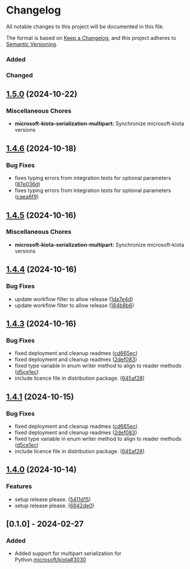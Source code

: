 # Changelog

All notable changes to this project will be documented in this file.

The format is based on [Keep a Changelog](https://keepachangelog.com/en/1.0.0/),
and this project adheres to [Semantic Versioning](https://semver.org/spec/v2.0.0.html).

### Added

### Changed

## [1.5.0](https://github.com/microsoft/kiota-python/compare/microsoft-kiota-serialization-multipart-v1.4.6...microsoft-kiota-serialization-multipart-v1.5.0) (2024-10-22)


### Miscellaneous Chores

* **microsoft-kiota-serialization-multipart:** Synchronize microsoft-kiota versions

## [1.4.6](https://github.com/microsoft/kiota-python/compare/microsoft-kiota-serialization-multipart-v1.4.5...microsoft-kiota-serialization-multipart-v1.4.6) (2024-10-18)


### Bug Fixes

* fixes typing errors from integration tests for optional parameters ([87e036d](https://github.com/microsoft/kiota-python/commit/87e036d3dc56b2dfff9dd93134ea1aba66918b18))
* fixes typing errors from integration tests for optional parameters ([caea6f9](https://github.com/microsoft/kiota-python/commit/caea6f9e43d60434d7088f0c6499a6ddb9d7dc14))

## [1.4.5](https://github.com/microsoft/kiota-python/compare/microsoft-kiota-serialization-multipart-v1.4.4...microsoft-kiota-serialization-multipart-v1.4.5) (2024-10-16)


### Miscellaneous Chores

* **microsoft-kiota-serialization-multipart:** Synchronize microsoft-kiota versions

## [1.4.4](https://github.com/microsoft/kiota-python/compare/microsoft-kiota-serialization-multipart-v1.4.3...microsoft-kiota-serialization-multipart-v1.4.4) (2024-10-16)


### Bug Fixes

* update workflow filter to allow release ([1da7e4d](https://github.com/microsoft/kiota-python/commit/1da7e4d95a2a39395b2ba5514332af41d6f8811e))
* update workflow filter to allow release ([184b8b6](https://github.com/microsoft/kiota-python/commit/184b8b632c2a24d73e52a796089e1a934ef9eb5a))

## [1.4.3](https://github.com/microsoft/kiota-python/compare/microsoft-kiota-serialization-multipart-v1.4.1...microsoft-kiota-serialization-multipart-v1.4.3) (2024-10-16)


### Bug Fixes

* fixed deployment and cleanup readmes ([cd665ec](https://github.com/microsoft/kiota-python/commit/cd665ec58d1f853fc557ce70ed4f8424044c1274))
* fixed deployment and cleanup readmes ([2def083](https://github.com/microsoft/kiota-python/commit/2def08330e17037c68dc3344676629886fb21870))
* fixed type variable in enum writer method to align to reader methods ([d5ce1ec](https://github.com/microsoft/kiota-python/commit/d5ce1ec226b804dd949a2f3b52d1b0cb042fc062))
* include licence file in distribution package. ([645af28](https://github.com/microsoft/kiota-python/commit/645af285a6f97848b190c51199fda9f541e9027a))

## [1.4.1](https://github.com/microsoft/kiota-python/compare/v1.4.0...v1.4.1) (2024-10-15)


### Bug Fixes

* fixed deployment and cleanup readmes ([cd665ec](https://github.com/microsoft/kiota-python/commit/cd665ec58d1f853fc557ce70ed4f8424044c1274))
* fixed deployment and cleanup readmes ([2def083](https://github.com/microsoft/kiota-python/commit/2def08330e17037c68dc3344676629886fb21870))
* fixed type variable in enum writer method to align to reader methods ([d5ce1ec](https://github.com/microsoft/kiota-python/commit/d5ce1ec226b804dd949a2f3b52d1b0cb042fc062))
* include licence file in distribution package. ([645af28](https://github.com/microsoft/kiota-python/commit/645af285a6f97848b190c51199fda9f541e9027a))

## [1.4.0](https://github.com/microsoft/kiota-python/compare/v1.3.4...v1.4.0) (2024-10-14)


### Features

* setup release please. ([5411d15](https://github.com/microsoft/kiota-python/commit/5411d156ef08a623c6a463c09f1215a2b83ce3f0))
* setup release please. ([6842de0](https://github.com/microsoft/kiota-python/commit/6842de04a25552852b514c402b864c871ff2d6c6))

## [0.1.0] - 2024-02-27

### Added

- Added support for multipart serialization for Python.[microsoft/kiota#3030](https://github.com/microsoft/kiota/issues/3030)
